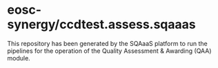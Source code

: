 <!--
SPDX-FileCopyrightText: Copyright contributors to the Software Quality Assurance as a Service (SQAaaS) project <sqaaas@ibergrid.eu>

SPDX-License-Identifier: GPL-3.0-only
-->

# eosc-synergy/ccdtest.assess.sqaaas
This repository has been generated by the SQAaaS platform to run the pipelines
for the operation of the
Quality Assessment & Awarding (QAA)
module.